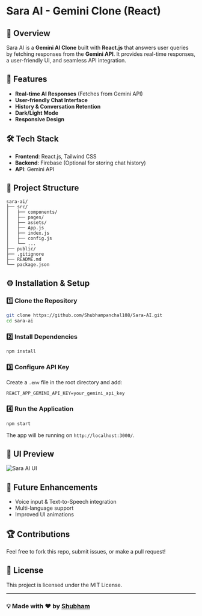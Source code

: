 # Sara AI - Gemini Clone (React)

## 🤖 Overview
Sara AI is a **Gemini AI Clone** built with **React.js** that answers user queries by fetching responses from the **Gemini API**. It provides real-time responses, a user-friendly UI, and seamless API integration.

## 🚀 Features
- **Real-time AI Responses** (Fetches from Gemini API)
- **User-friendly Chat Interface**
- **History & Conversation Retention**
- **Dark/Light Mode**
- **Responsive Design**

## 🛠️ Tech Stack
- **Frontend**: React.js, Tailwind CSS
- **Backend**: Firebase (Optional for storing chat history)
- **API**: Gemini API

## 📂 Project Structure
```
sara-ai/
├── src/
│   ├── components/
│   ├── pages/
│   ├── assets/
│   ├── App.js
│   ├── index.js
│   ├── config.js
│   └── ...
├── public/
├── .gitignore
├── README.md
└── package.json
```

## ⚙️ Installation & Setup
### 1️⃣ Clone the Repository
```bash
git clone https://github.com/Shubhampanchal108/Sara-AI.git
cd sara-ai
```

### 2️⃣ Install Dependencies
```bash
npm install
```

### 3️⃣ Configure API Key
Create a `.env` file in the root directory and add:
```
REACT_APP_GEMINI_API_KEY=your_gemini_api_key
```

### 4️⃣ Run the Application
```bash
npm start
```
The app will be running on `http://localhost:3000/`.


## 🎨 UI Preview
![Sara AI UI](https://via.placeholder.com/800x400.png?text=Sara+AI+Preview)

## 📌 Future Enhancements
- Voice input & Text-to-Speech integration
- Multi-language support
- Improved UI animations

## 🏆 Contributions
Feel free to fork this repo, submit issues, or make a pull request!

## 📜 License
This project is licensed under the MIT License.

---
### 💡 Made with ❤️ by [Shubham](https:https://github.com/Shubhampanchal108/)

